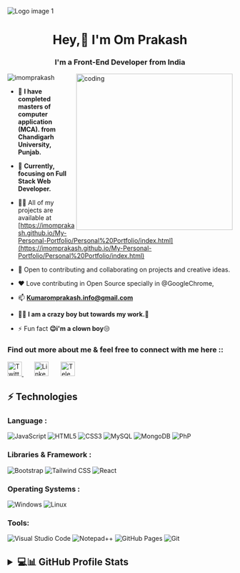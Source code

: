 
![Logo image 1](https://user-images.githubusercontent.com/91632687/217560278-d53e9032-a043-445c-9f4b-7ee0aa8892f2.jpg)

<h1 align="center">Hey,👋 I'm Om Prakash</h1>
<h3 align="center"> I'm a  Front-End Developer from India</h3>


<img align="right" alt="coding" width="350" 
     src="https://camo.githubusercontent.com/a4c584bce1c41271485d28f92aaf9f581b3c88b68ca723b6edfd58b4ba988c2b/68747470733a2f2f63646e2e6472696262626c652e636f6d2f75736572732f313138373833362f73637265656e73686f74732f363533393432392f70726f6772616d65722e676966">

<p align="left"> <img src="https://komarev.com/ghpvc/?username=imomprakash&label=Profile%20views&color=0e75b6&style=flat" alt="imomprakash" /> </p>


- 💬  **I have completed masters of computer application (MCA). from Chandigarh University, Punjab.**

- 🌱 **Currently, focusing on Full Stack Web Developer.**

- 👨‍💻 All of my projects are available at [https://imomprakash.github.io/My-Personal-Portfolio/Personal%20Portfolio/index.html](https://imomprakash.github.io/My-Personal-Portfolio/Personal%20Portfolio/index.html)

- 👯 Open to contributing and collaborating on projects and creative ideas.
 
- ❤️ Love contributing in Open Source specially in @GoogleChrome,

- 📫  **Kumaromprakash.info@gmail.com**

- 👨‍💻 **I am a crazy boy but towards my work.💪**

- ⚡ Fun fact **😉i'm a clown boy**😒
 
 <h3 align="left">Find out more about me & feel free to connect with me here ::</h3>
  <p align="left">
   <a href="https://twitter.com/om_prakas1"><img width="32px" alt="Twitter" title="Twitter" src="https://www.vectorlogo.zone/logos/twitter/twitter-official.svg"/>     </a>
   &#8287;&#8287;&#8287;&#8287;&#8287;
   <a href="https://www.linkedin.com/in/om-prakash-kumar-a49b66200/"><img width="32px" alt="LinkedIn" title="LinkedIn"                src="https://www.vectorlogo.zone/logos/linkedin/linkedin-icon.svg"></a>
  &#8287;&#8287;&#8287;&#8287;&#8287;
  <a href="https://t.me/Om_prakas1"><img width="32px" alt="Telegram" title="Telegram" src="https://www.vectorlogo.zone/logos/telegram/telegram-icon.svg"/></a>
  &#8287;&#8287;&#8287;&#8287;&#8287;
  &#8287;&#8287;&#8287;&#8287;&#8287; 
</p>


## ⚡ Technologies
### Language :

![JavaScript](https://img.shields.io/badge/JavaScript-323330?style=for-the-badge&logo=javascript&logoColor=F7DF1E)
![HTML5](https://img.shields.io/badge/HTML5-E34F26?style=for-the-badge&logo=html5&logoColor=white)
![CSS3](https://img.shields.io/badge/CSS3-1572B6?style=for-the-badge&logo=css3&logoColor=white)
![MySQL](https://img.shields.io/badge/MySQL-00000F?style=for-the-badge&logo=mysql&logoColor=white)
![MongoDB](https://img.shields.io/badge/MongoDB-4EA94B?style=for-the-badge&logo=mongodb&logoColor=white)
![PhP](https://img.shields.io/badge/PhP-4EA94B?style=for-the-badge&logo=Php&logoColor=white)

### Libraries & Framework :

![Bootstrap](https://img.shields.io/badge/Bootstrap-563D7C?style=for-the-badge&logo=bootstrap&logoColor=white)
![Tailwind CSS](https://img.shields.io/badge/Tailwind_CSS-38B2AC?style=for-the-badge&logo=tailwind-css&logoColor=white)
![React](https://img.shields.io/badge/React-20232A?style=for-the-badge&logo=react&logoColor=61DAFB)

### Operating Systems :

![Windows](https://img.shields.io/badge/Windows-0078D6?style=for-the-badge&logo=windows&logoColor=white)
![Linux](https://img.shields.io/badge/Linux-FCC624?style=for-the-badge&logo=linux&logoColor=black)

### Tools:

![Visual Studio Code](https://img.shields.io/badge/Visual_Studio_Code-0078D4?style=for-the-badge&logo=visual%20studio%20code&logoColor=white)
![Notepad++](https://img.shields.io/badge/Notepad++-90E59A.svg?style=for-the-badge&logo=notepad%2B%2B&logoColor=black)
![GitHub Pages](https://img.shields.io/badge/GitHub%20Pages-%23327FC7.svg?style=for-the-badge&logo=github&logoColor=white)
![Git](https://img.shields.io/badge/GIT-E44C30?style=for-the-badge&logo=git&logoColor=white)


<h2><details><summary> 💻📊 GitHub Profile Stats
  </summary><br/>
<p align="center">
 
 <p>&nbsp;<img align="center" src="https://github-readme-stats.vercel.app/api?username=imomprakash&show_icons=true&locale=en" alt="imomprakash" /></p>
 
  <img align="left" src="https://github-readme-stats.vercel.app/api/top-langs?username=imomprakash&show_icons=true&locale=en&layout=compact" alt="imomprakash" />

 </p>
 
</details><br/> 
